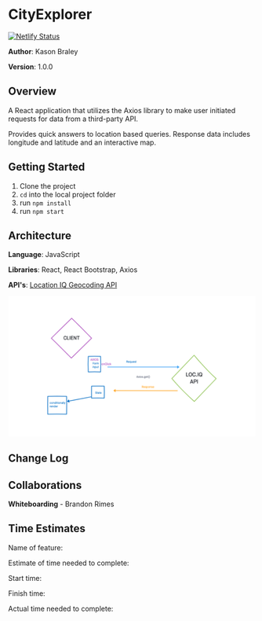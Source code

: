 # CityExplorer

[![Netlify Status](https://api.netlify.com/api/v1/badges/cff451ea-47e5-4182-a711-d420f3b9f1c1/deploy-status)](https://app.netlify.com/sites/city-explorer-game/deploys)

**Author**: Kason Braley

**Version**: 1.0.0


## Overview
A React application that utilizes the Axios library to make
user initiated requests for data from a third-party API.

Provides quick answers to location based queries. Response 
data includes longitude and latitude and an interactive map.


## Getting Started
1. Clone the project
2. `cd` into the local project folder
3. run `npm install`
4. run `npm start`

## Architecture
**Language**: JavaScript

**Libraries**: React, React Bootstrap, Axios

**API's**: [Location IQ Geocoding API]() 

![diagram](./assets/data-flow.png)

## Change Log

## Collaborations
**Whiteboarding** - Brandon Rimes

## Time Estimates

Name of feature: 

Estimate of time needed to complete:

Start time:

Finish time:

Actual time needed to complete:
